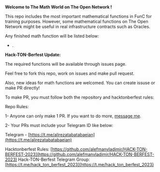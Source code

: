 **Welcome to The Math World on The Open Network !**

This repo includes the most important mathematical functions in FunC for training purposes. However, some mathematical functions on The Open Network might be useful in real infrastructure contracts such as Oracles.

Any finished math function will be listed below:

- .

**Hack-TON-Berfest Update:**

The required functions will be available through issues page.

Feel free to fork this repo, work on issues and make pull request.

Also, new ideas for math functions are welcomed. You can create issuse or make PR directly!

To make PR, you must follow both the repository and hacktonberfest rules:

Repo Rules:

1- Anyone can only make 1 PR. If you want to do more, [message me](http://t.me/alirezatabatabaeian).

2- Your PRs must include your Telegram ID like below:

Telegram - [https://t.me/alirezatabatabaeian](https://t.me/alirezatabatabaeian)


Hacktonberfest Rules: [https://github.com/alefmanvladimir/HACK-TON-BERFEST-2023](https://github.com/alefmanvladimir/HACK-TON-BERFEST-2023)
Hack-TON-Berfest Telegram Group: [https://t.me/hack_ton_berfest_2023](https://t.me/hack_ton_berfest_2023)